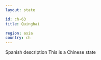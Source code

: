 ```yaml
---
layout: state

id: ch-63
title: Quinghai

region: asia
country: ch
---
```

Spanish description
This is a Chinese state